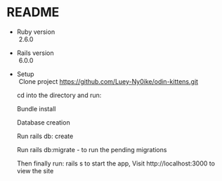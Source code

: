 # README

- Ruby version <br>
  &nbsp;2.6.0

- Rails version <br>
  &nbsp;6.0.0

- Setup <br>
  &nbsp;Clone project https://github.com/Luey-Ny0ike/odin-kittens.git

  cd into the directory and run:

  Bundle install

  Database creation

  Run rails db: create

  Run rails db:migrate - to run the pending migrations

  Then finally run: rails s to start the app, Visit http://localhost:3000 to view the site
